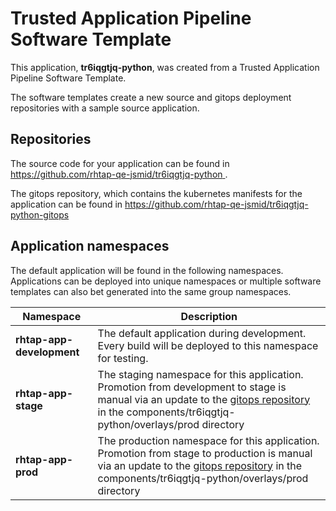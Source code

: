 # Trusted Application Pipeline Software Template

This application, **tr6iqgtjq-python**, was created from a Trusted Application Pipeline Software Template.

The software templates create a new source and gitops deployment repositories with a sample source application. 

## Repositories

The source code for your application can be found in [https://github.com/rhtap-qe-jsmid/tr6iqgtjq-python ](https://github.com/rhtap-qe-jsmid/tr6iqgtjq-python ).
 
The gitops repository, which contains the kubernetes manifests for the application can be found in 
[https://github.com/rhtap-qe-jsmid/tr6iqgtjq-python-gitops ](https://github.com/rhtap-qe-jsmid/tr6iqgtjq-python-gitops ) 

## Application namespaces 

The default application will be found in the following namespaces. Applications can be deployed into unique namespaces or multiple software templates can also bet generated into the same group namespaces.  

|  Namespace   |  Description   |  
| -------- | -------- |   
| **rhtap-app-development** | The default application during development. Every build will be deployed to this namespace for testing. | 
| **rhtap-app-stage** | The staging namespace for this application. Promotion from development to stage is manual via an update to the [gitops repository](https://github.com/rhtap-qe-jsmid/tr6iqgtjq-python-gitops ) in the components/tr6iqgtjq-python/overlays/prod directory |  
| **rhtap-app-prod** | The production namespace for this application. Promotion from stage to production is manual via an update to the [gitops repository](https://github.com/rhtap-qe-jsmid/tr6iqgtjq-python-gitops ) in the components/tr6iqgtjq-python/overlays/prod directory | 